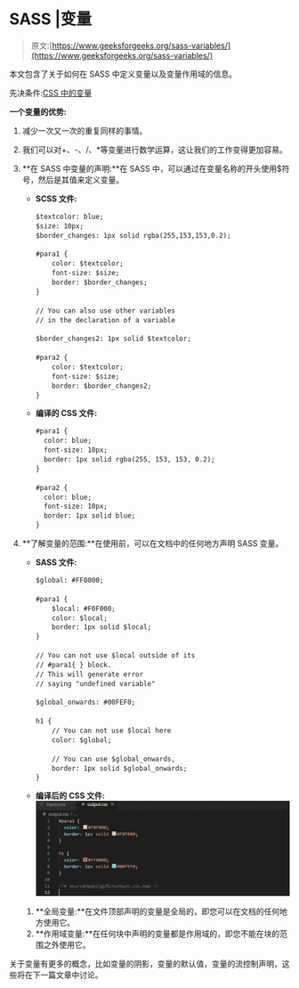 # SASS |变量

> 原文:[https://www.geeksforgeeks.org/sass-variables/](https://www.geeksforgeeks.org/sass-variables/)

本文包含了关于如何在 SASS 中定义变量以及变量作用域的信息。

先决条件:[CSS 中的变量](https://www.geeksforgeeks.org/css-variables/)

**一个变量的优势:**

1.  减少一次又一次的重复同样的事情。
2.  我们可以对+、-、/、*等变量进行数学运算，这让我们的工作变得更加容易。

1.  **在 SASS 中变量的声明:**在 SASS 中，可以通过在变量名称的开头使用$符号，然后是其值来定义变量。
    *   ****SCSS 文件:****

        ```html
        $textcolor: blue;
        $size: 10px;
        $border_changes: 1px solid rgba(255,153,153,0.2);

        #para1 {
            color: $textcolor;
            font-size: $size;
            border: $border_changes;
        }

        // You can also use other variables
        // in the declaration of a variable

        $border_changes2: 1px solid $textcolor;

        #para2 {
            color: $textcolor;
            font-size: $size;
            border: $border_changes2;
        }
        ```

    *   ****编译的 CSS 文件:****

        ```html
        #para1 {
          color: blue;
          font-size: 10px;
          border: 1px solid rgba(255, 153, 153, 0.2);
        }

        #para2 {
          color: blue;
          font-size: 10px;
          border: 1px solid blue;
        }
        ```

2.  **了解变量的范围:**在使用前，可以在文档中的任何地方声明 SASS 变量。
    *   ****SASS 文件:****

        ```html
        $global: #FF0000;

        #para1 {
            $local: #F0F000;
            color: $local;
            border: 1px solid $local;
        }

        // You can not use $local outside of its
        // #para1{ } block.
        // This will generate error 
        // saying "undefined variable"

        $global_onwards: #00FEF0; 

        h1 {
            // You can not use $local here
            color: $global;

            // You can use $global_onwards,
            border: 1px solid $global_onwards;
        }
        ```

    *   ****编译后的 CSS 文件:****
        ![](img/800d7b306f79f3d9b0652b33c1f060c9.png)
    1.  **全局变量:**在文件顶部声明的变量是全局的，即您可以在文档的任何地方使用它。
    2.  **作用域变量:**在任何块中声明的变量都是作用域的，即您不能在块的范围之外使用它。

关于变量有更多的概念，比如变量的阴影，变量的默认值，变量的流控制声明，这些将在下一篇文章中讨论。